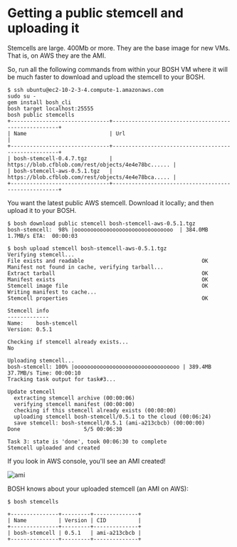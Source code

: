# Getting a public stemcell and uploading it

Stemcells are large. 400Mb or more. They are the base image for new VMs. That is, on AWS they are the AMI. 

So, run all the following commands from within your BOSH VM where it will be much faster to download and upload the stemcell to your BOSH.

```
$ ssh ubuntu@ec2-10-2-3-4.compute-1.amazonaws.com
sudo su -
gem install bosh_cli
bosh target localhost:25555
bosh public stemcells
+-------------------------------+-----------------------------------------------------+
| Name                          | Url                                                 |                                                                                                                                       +-------------------------------+-----------------------------------------------------+
| bosh-stemcell-0.4.7.tgz       | https://blob.cfblob.com/rest/objects/4e4e78bc...... |
| bosh-stemcell-aws-0.5.1.tgz   | https://blob.cfblob.com/rest/objects/4e4e78bca..... |
+-------------------------------+-----------------------------------------------------+
```

You want the latest public AWS stemcell. Download it locally; and then upload it to your BOSH.

```
$ bosh download public stemcell bosh-stemcell-aws-0.5.1.tgz
bosh-stemcell:  98% |ooooooooooooooooooooooooooooooo  | 384.0MB   1.7MB/s ETA:  00:00:03

$ bosh upload stemcell bosh-stemcell-aws-0.5.1.tgz
Verifying stemcell...
File exists and readable                                     OK
Manifest not found in cache, verifying tarball...
Extract tarball                                              OK
Manifest exists                                              OK
Stemcell image file                                          OK
Writing manifest to cache...
Stemcell properties                                          OK

Stemcell info
-------------
Name:    bosh-stemcell
Version: 0.5.1

Checking if stemcell already exists...
No

Uploading stemcell...
bosh-stemcell: 100% |ooooooooooooooooooooooooooooooooo | 389.4MB  37.7MB/s Time: 00:00:10
Tracking task output for task#3...

Update stemcell
  extracting stemcell archive (00:00:06)                                                            
  verifying stemcell manifest (00:00:00)                                                            
  checking if this stemcell already exists (00:00:00)                                               
  uploading stemcell bosh-stemcell/0.5.1 to the cloud (00:06:24)                                    
  save stemcell: bosh-stemcell/0.5.1 (ami-a213cbcb) (00:00:00)                                      
Done                    5/5 00:06:30                                                                

Task 3: state is 'done', took 00:06:30 to complete
Stemcell uploaded and created
```

If you look in AWS console, you'll see an AMI created!

![ami](https://img.skitch.com/20120414-gm2jm4g777mjb6xua68aj1kj43.png)

BOSH knows about your uploaded stemcell (an AMI on AWS):

```
$ bosh stemcells

+---------------+---------+--------------+
| Name          | Version | CID          |
+---------------+---------+--------------+
| bosh-stemcell | 0.5.1   | ami-a213cbcb |
+---------------+---------+--------------+
```